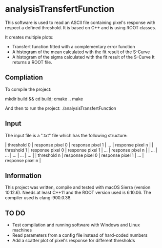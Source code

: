 # analysisTransfertFunction

This software is used to read an ASCII file containing pixel's response with respect a defined threshold.
It is based on C++ and is using ROOT classes.

It creates multiple plots:
* Transfert function fitted with a complementary error function
* A histogram of the mean calculated with the fit result of the S-Curve
* A histogram of the sigma calculated with the fit result of the S-Curve
It returns a ROOT file.

## Compliation

To compile the project:

  mkdir build && cd build;
  cmake ..
  make

And then to run the project:
  ./analysisTransfertFunction

## Input

The input file is a ".txt" file which has the following structure:

 | threshold 0 | response pixel 0 | response pixel 1 | ... | response pixel n |
 | threshold 1 | response pixel 0 | response pixel 1 | ... | response pixel n |
 | ... | ... | ... | ... | ... |
 | threshold n | response pixel 0 | response pixel 1 | ... | response pixel n |

## Information

This project was written, compile and tested with macOS Sierra (version 10.12.6).
Needs at least C++11 and the ROOT version used is 6.10.06.
The compiler used is clang-900.0.38.

## TO DO

* Test compilation and running software with Windows and Linux machines
* Read parameters from a config file instead of hard-coded numbers
* Add a scatter plot of pixel's response for different thresholds
